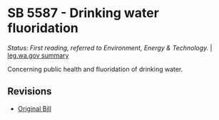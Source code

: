 # SB 5587 - Drinking water fluoridation
*Status: First reading, referred to Environment, Energy & Technology.* | [leg.wa.gov summary](https://app.leg.wa.gov/billsummary?BillNumber=5587&Year=2021)

Concerning public health and fluoridation of drinking water.

## Revisions
* [Original Bill](1/)